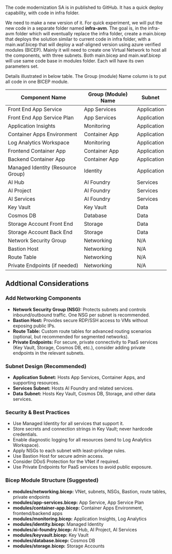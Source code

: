 The code modernization SA is in published to GitHub. It has a quick deploy capability, with code in infra folder. 

We need to make a new version of it. For quick experiment, we will put the new code in a separate folder named **infra-avm**. The goal is, in the infra-avm folder which will eventually replace the infra folder, create a main.bicep that deploys the solution similar to current code in infra folder, with a main.waf.bicep that will deploy a waf-aligned version using azure verified modules (BICEP). Mainly it will need to create one Virtual Network to host all the components, with three subnets. Both main.bicep and main.waf.bicep will use same code base in modules folder. Each will have its own parameters set. 

Details illustrated in below table. The Group (module) Name column is to put all code in one BICEP module. 

| Component Name                    | Group (Module) Name   | Subnet      |
| --------------------------------- | --------------------- | ----------- |
| Front End App Service             | App Services          | Application |
| Front End App Service Plan        | App Services          | Application |
| Application Insights              | Monitoring            | Application |
| Container Apps Environment        | Container App         | Application |
| Log Analytics Workspace           | Monitoring            | Application |
| Frontend Container App            | Container App         | Application |
| Backend Container App             | Container App         | Application |
| Managed Identity (Resource Group) | Identity              | Application |
| AI Hub                            | AI Foundry            | Services    |
| AI Project                        | AI Foundry            | Services    |
| AI Services                       | AI Foundry            | Services    |
| Key Vault                         | Key Vault             | Data        |
| Cosmos DB                         | Database              | Data        |
| Storage Account Front End         | Storage               | Data        |
| Storage Account Back End          | Storage               | Data        |
| Network Security Group            | Networking            | N/A         |
| Bastion Host                      | Networking            | N/A         |
| Route Table                       | Networking            | N/A         |
| Private Endpoints (if needed)     | Networking            | N/A         |

## Addtional Considerations 

### Add Networking Components
- **Network Security Group (NSG):** Protects subnets and controls inbound/outbound traffic. One NSG per subnet is recommended.
- **Bastion Host:** Provides secure RDP/SSH access to VMs without exposing public IPs.
- **Route Table:** Custom route tables for advanced routing scenarios (optional, but recommended for segmented networks).
- **Private Endpoints:** For secure, private connectivity to PaaS services (Key Vault, Storage, Cosmos DB, etc.), consider adding private endpoints in the relevant subnets.

### Subnet Design (Recommended)
- **Application Subnet:** Hosts App Services, Container Apps, and supporting resources.
- **Services Subnet:** Hosts AI Foundry and related services.
- **Data Subnet:** Hosts Key Vault, Cosmos DB, Storage, and other data services.

### Security & Best Practices
- Use Managed Identity for all services that support it.
- Store secrets and connection strings in Key Vault; never hardcode credentials.
- Enable diagnostic logging for all resources (send to Log Analytics Workspace).
- Apply NSGs to each subnet with least-privilege rules.
- Use Bastion Host for secure admin access.
- Consider DDoS Protection for the VNet if required.
- Use Private Endpoints for PaaS services to avoid public exposure.

### Bicep Module Structure (Suggested)
- **modules/networking.bicep:** VNet, subnets, NSGs, Bastion, route tables, private endpoints
- **modules/app-services.bicep:** App Service, App Service Plan
- **modules/container-app.bicep:** Container Apps Environment, frontend/backend apps
- **modules/monitoring.bicep:** Application Insights, Log Analytics
- **modules/identity.bicep:** Managed Identity
- **modules/ai-foundry.bicep:** AI Hub, AI Project, AI Services
- **modules/keyvault.bicep:** Key Vault
- **modules/database.bicep:** Cosmos DB
- **modules/storage.bicep:** Storage Accounts

